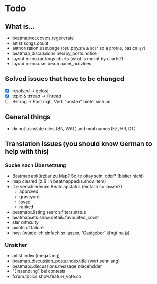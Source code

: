 # Todo

## What is...

- beatmapset.covers.regenerate
- artist.songs.count
- authorization.user.page (osu.ppy.sh/u/[id]? so a profile, basically?)
- beatmap_discussions.nearby_posts.notice
- layout.menu.rankings.charts (what is meant by charts?)
- layout.menu.user.beatmapset_activities

## Solved issues that have to be changed

- [X] resolved -> gelöst
- [X] topic & thread -> Thread
- [ ] Beitrag -> Post mgl., Verb "posten" bietet sich an

## General things

- do not translate roles (BN, WAT) and mod names (EZ, HR, DT)

## Translation issues (you should know German to help with this)

### Suche nach Übersetzung

- Beatmap abkürzbar zu Map? Sollte okay sein, oder? (bisher nicht)
- map cleared (z.B. in beatmappacks.show.item)
- Die verschiedenen Beatmapstatus (einfach so lassen?)
  - approved
  - graveyard
  - loved
  - ranked
- beatmaps.listing.search.filters.status
- beatmapsets.show.details.favourited_count
- star difficulty
- points of failure
- host (würde ich einfach so lassen, 'Gastgeber' klingt na ja)

### Unsicher

- artist.index (mega lang)
- beatmap_discussion_posts.index.title (wort sehr lang)
- beatmaps.discussions.message_placeholder
- "Einsendung" bei contests
- forum.topics.show.feature_vote.do